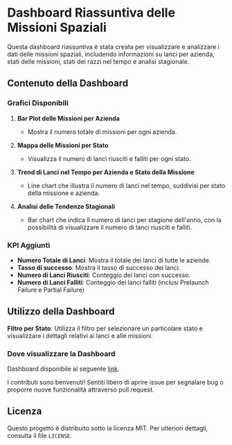 # Dashboard Riassuntiva delle Missioni Spaziali

Questa dashboard riassuntiva è stata creata per visualizzare e analizzare i dati delle missioni spaziali, includendo informazioni su lanci per azienda, stati delle missioni, stati dei razzi nel tempo e analisi stagionale.

## Contenuto della Dashboard

### Grafici Disponibili

1. **Bar Plot delle Missioni per Azienda**
   - Mostra il numero totale di missioni per ogni azienda.

2. **Mappa delle Missioni per Stato**
   - Visualizza il numero di lanci riusciti e falliti per ogni stato.

3. **Trend di Lanci nel Tempo per Azienda e Stato della Missione**
   - Line chart che illustra il numero di lanci nel tempo, suddivisi per stato della missione e azienda.

4. **Analisi delle Tendenze Stagionali**
   - Bar chart che indica il numero di lanci per stagione dell'anno, con la possibilità di visualizzare il numero di lanci riusciti e falliti.

### KPI Aggiunti

- **Numero Totale di Lanci**: Mostra il totale dei lanci di tutte le aziende.
- **Tasso di successo**: Mostra il tasso di successo dei lanci.
- **Numero di Lanci Riusciti**: Conteggio dei lanci con successo.
- **Numero di Lanci Falliti**: Conteggio dei lanci falliti (inclusi Prelaunch Failure e Partial Failure)

## Utilizzo della Dashboard

**Filtro per Stato**: Utilizza il filtro per selezionare un particolare stato e visualizzare i dettagli relativi ai lanci e alle missioni.

### Dove visualizzare la Dashboard
Dashboard disponibile al seguente [link](https://public.tableau.com/app/profile/melissa.proietti/viz/SpaceMissionResumefrom1957to2022/Dashboard1?publish=yes).

I contributi sono benvenuti! Sentiti libero di aprire issue per segnalare bug o proporre nuove funzionalità attraverso pull request.

## Licenza

Questo progetto è distribuito sotto la licenza MIT. Per ulteriori dettagli, consulta il file `LICENSE`.

